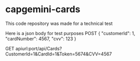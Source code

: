 # capgemini-cards

This code repository was made for a technical test

Here is a json body for test purposes
POST
{
  "customerId": 1,
  "cardNumber": 4567,
  "cvv": 123
}

GET
apiurl:port/api/Cards?CustomerId=1&CardId=1&Token=5674&CVV=4567
